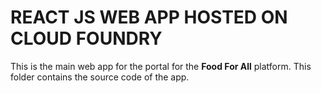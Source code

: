 # REACT JS WEB APP HOSTED ON CLOUD FOUNDRY

This is the main web app for the portal for the **Food For All** platform. This folder contains the source code of the app.
